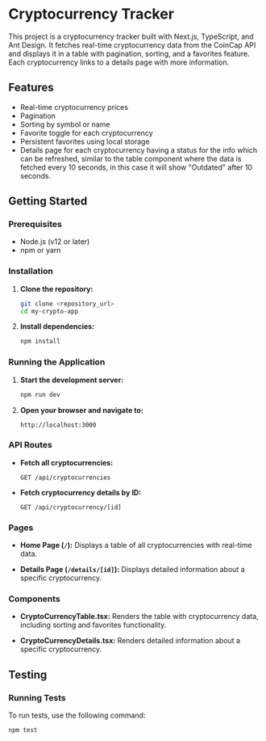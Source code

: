 # Cryptocurrency Tracker

This project is a cryptocurrency tracker built with Next.js, TypeScript, and Ant Design. It fetches real-time cryptocurrency data from the CoinCap API and displays it in a table with pagination, sorting, and a favorites feature. Each cryptocurrency links to a details page with more information.

## Features

- Real-time cryptocurrency prices
- Pagination
- Sorting by symbol or name
- Favorite toggle for each cryptocurrency
- Persistent favorites using local storage
- Details page for each cryptocurrency having a status for the info which can be refreshed, similar to the table component where the data is fetched every 10 seconds, in this case it will show "Outdated" after 10 seconds.

## Getting Started

### Prerequisites

- Node.js (v12 or later)
- npm or yarn

### Installation

1. **Clone the repository:**

   ```sh
   git clone <repository_url>
   cd my-crypto-app
   ```

2. **Install dependencies:**

   ```sh
   npm install
   ```

### Running the Application

1. **Start the development server:**

   ```sh
   npm run dev
   ```

2. **Open your browser and navigate to:**

   ```
   http://localhost:3000
   ```

### API Routes

- **Fetch all cryptocurrencies:**

  ```
  GET /api/cryptocurrencies
  ```

- **Fetch cryptocurrency details by ID:**

  ```
  GET /api/cryptocurrency/[id]
  ```

### Pages

- **Home Page (`/`):**
  Displays a table of all cryptocurrencies with real-time data.

- **Details Page (`/details/[id]`):**
  Displays detailed information about a specific cryptocurrency.

### Components

- **CryptoCurrencyTable.tsx:**
  Renders the table with cryptocurrency data, including sorting and favorites functionality.

- **CryptoCurrencyDetails.tsx:**
  Renders detailed information about a specific cryptocurrency.

## Testing

### Running Tests

To run tests, use the following command:

```sh
npm test
```
